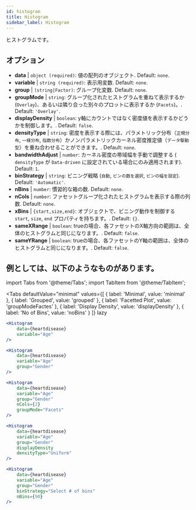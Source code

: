 ```yaml
---
id: histogram
title: Histogram
sidebar_label: Histogram
---
```


ヒストグラムです。

## オプション

* __data__ | `object (required)`: 値の配列のオブジェクト. Default: `none`.
* __variable__ | `string (required)`: 表示用変数. Default: `none`.
* __group__ | `(string|Factor)`: グループ化変数. Default: `none`.
* __groupMode__ | `string`: グループ化されたヒストグラムを重ねて表示するか (`Overlay`)、あるいは隣り合った別々のプロットに表示するか (`Facets`)。. Default: `'Overlay'`.
* __displayDensity__ | `boolean`: y軸にカウントではなく密度値を表示するかどうかを制御します。. Default: `false`.
* __densityType__ | `string`: 密度を表示する際には、パラメトリック分布（`正規分布`, `一様分布`, `指数分布`）かノンパラメトリックカーネル密度推定値（`データ駆動型`）を重ね合わせることができます。. Default: `none`.
* __bandwidthAdjust__ | `number`: カーネル密度の帯域幅を手動で調整する ( `densityType` が `Data-driven` に設定されている場合にのみ適用されます). Default: `1`.
* __binStrategy__ | `string`: ビニング戦略 (`自動`, `ビンの数を選択`, `ビンの幅を設定`). Default: `'Automatic'`.
* __nBins__ | `number`: 慣習的な箱の数. Default: `none`.
* __nCols__ | `number`: ファセットグループ化されたヒストグラムを表示する際の列数. Default: `none`.
* __xBins__ | `{start,size,end}`: オブジェクトで、ビニング動作を制御する `start`, `size`, `end` プロパティを持ちます。. Default: `{}`.
* __sameXRange__ | `boolean`: trueの場合、各ファセットのX軸方向の範囲は、全体のヒストグラムと同じになります。. Default: `false`.
* __sameYRange__ | `boolean`: trueの場合、各ファセットのY軸の範囲は、全体のヒストグラムと同じになります。. Default: `false`.


## 例としては、以下のようなものがあります。

import Tabs from '@theme/Tabs';
import TabItem from '@theme/TabItem';

<Tabs
    defaultValue="minimal"
    values={[
        { label: 'Minimal', value: 'minimal' },
        { label: 'Grouped', value: 'grouped' },
        { label: 'Facetted Plot', value: 'groupModeFactes' },
        { label: 'Display Density', value: 'displayDensity' },
        { label: 'No of Bins', value: 'noBins' }
    ]}
    lazy
>

<TabItem value="minimal">

```jsx live
<Histogram 
    data={heartdisease} 
    variable="Age"
/>
```

</TabItem>

<TabItem value="grouped">

```jsx live
<Histogram 
    data={heartdisease} 
    variable="Age"
    group="Gender"
/>
```

</TabItem>

<TabItem value="groupModeFactes">

```jsx live
<Histogram 
    data={heartdisease} 
    variable="Age"
    group="Gender"
    nCols={2}
    groupMode="Facets"
/>
```

</TabItem>

<TabItem value="displayDensity">

```jsx live
<Histogram 
    data={heartdisease} 
    variable="Age"
    group="Gender"
    displayDensity 
    densityType="Uniform"
/>
```

</TabItem>

<TabItem value="noBins">

```jsx live
<Histogram 
    data={heartdisease} 
    variable="Age"
    group="Gender"
    binStrategy="Select # of bins"
    nBins={90}
/>
```

</TabItem>

</Tabs>
